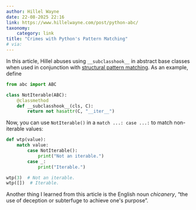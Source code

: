 ```yaml
---
author: Hillel Wayne
date: 22-08-2025 22:16
link: https://www.hillelwayne.com/post/python-abc/
taxonomy:
    category: link
title: "Crimes with Python's Pattern Matching"
# via:
---
```


In this article, Hillel abuses using `__subclasshook__` in abstract base classes when used in conjunction with [structural pattern matching](/blog/pydonts/structural-pattern-matching-tutorial).
As an example, define

```py
from abc import ABC

class NotIterable(ABC):
    @classmethod
    def __subclasshook__(cls, C):
        return not hasattr(C, "__iter__")
```

Now, you can use `NotIterable()` in a `match ...: case ...:` to match non-iterable values:

```py
def wtp(value):
    match value:
        case NotIterable():
            print("Not an iterable.")
        case _:
            print("Iterable.")

wtp(3)  # Not an iterable.
wtp([])  # Iterable.
```

Another thing I learned from this article is the English noun _chicanery_, “the use of deception or subterfuge to achieve one's purpose”.
